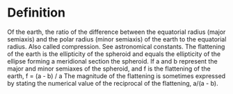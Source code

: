 # Definition

Of the earth, the ratio of the difference between the equatorial radius
(major semiaxis) and the polar radius (minor semiaxis) of the earth to
the equatorial radius. Also called compression. See astronomical
constants. The flattening of the earth is the ellipticity of the
spheroid and equals the ellipticity of the ellipse forming a meridional
section the spheroid. If a and b represent the major and minor semiaxes
of the spheroid, and f is the flattening of the earth, f = (a - b) / a
The magnitude of the flattening is sometimes expressed by stating the
numerical value of the reciprocal of the flattening, a/(a - b).
